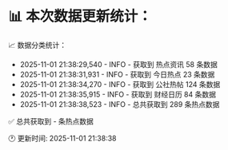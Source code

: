 📊 本次数据更新统计：
==========================

📈 数据分类统计：
- 2025-11-01 21:38:29,540 - INFO - 获取到 热点资讯 58 条数据
- 2025-11-01 21:38:31,931 - INFO - 获取到 今日热点 23 条数据
- 2025-11-01 21:38:34,270 - INFO - 获取到 公社热帖 124 条数据
- 2025-11-01 21:38:35,915 - INFO - 获取到 财经日历 84 条数据
- 2025-11-01 21:38:38,523 - INFO - 总共获取到 289 条热点数据

✅ 总共获取到 - 条热点数据

🕐 更新时间: 2025-11-01 21:38:38
